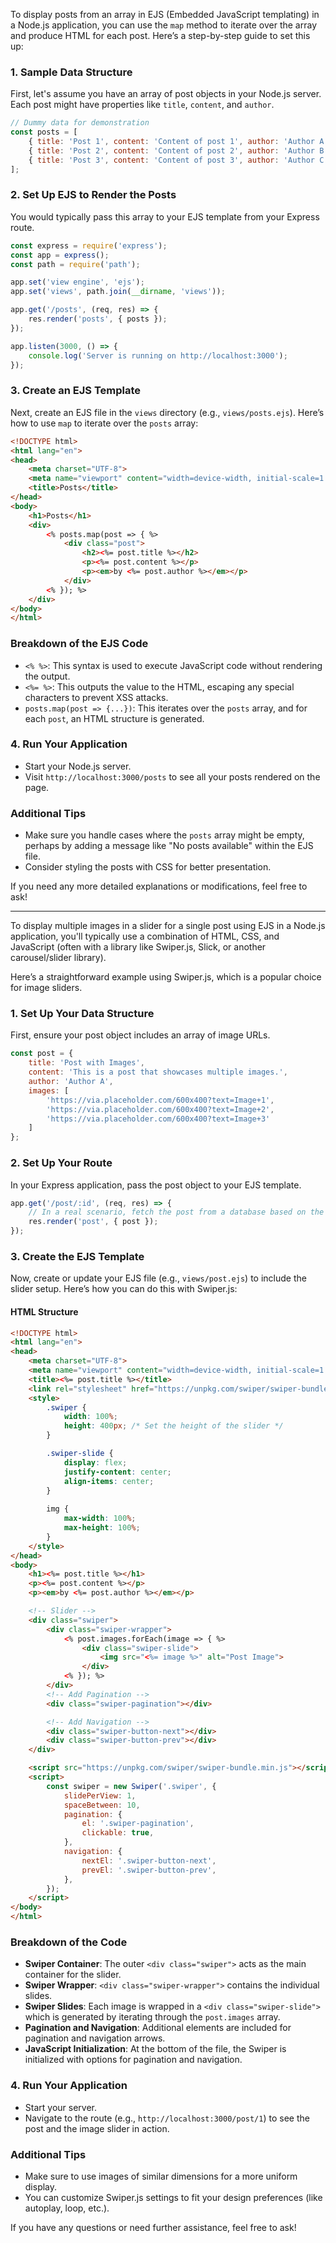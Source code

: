 To display posts from an array in EJS (Embedded JavaScript templating) in a Node.js application, you can use the `map` method to iterate over the array and produce HTML for each post. Here’s a step-by-step guide to set this up:

### 1. Sample Data Structure
First, let's assume you have an array of post objects in your Node.js server. Each post might have properties like `title`, `content`, and `author`.

```javascript
// Dummy data for demonstration
const posts = [
    { title: 'Post 1', content: 'Content of post 1', author: 'Author A' },
    { title: 'Post 2', content: 'Content of post 2', author: 'Author B' },
    { title: 'Post 3', content: 'Content of post 3', author: 'Author C' }
];
```

### 2. Set Up EJS to Render the Posts
You would typically pass this array to your EJS template from your Express route.

```javascript
const express = require('express');
const app = express();
const path = require('path');

app.set('view engine', 'ejs');
app.set('views', path.join(__dirname, 'views'));

app.get('/posts', (req, res) => {
    res.render('posts', { posts });
});

app.listen(3000, () => {
    console.log('Server is running on http://localhost:3000');
});
```

### 3. Create an EJS Template
Next, create an EJS file in the `views` directory (e.g., `views/posts.ejs`). Here’s how to use `map` to iterate over the `posts` array:

```html
<!DOCTYPE html>
<html lang="en">
<head>
    <meta charset="UTF-8">
    <meta name="viewport" content="width=device-width, initial-scale=1.0">
    <title>Posts</title>
</head>
<body>
    <h1>Posts</h1>
    <div>
        <% posts.map(post => { %>
            <div class="post">
                <h2><%= post.title %></h2>
                <p><%= post.content %></p>
                <p><em>by <%= post.author %></em></p>
            </div>
        <% }); %>
    </div>
</body>
</html>
```

### Breakdown of the EJS Code
- `<% %>`: This syntax is used to execute JavaScript code without rendering the output.
- `<%= %>`: This outputs the value to the HTML, escaping any special characters to prevent XSS attacks.
- `posts.map(post => {...})`: This iterates over the `posts` array, and for each `post`, an HTML structure is generated.

### 4. Run Your Application
- Start your Node.js server.
- Visit `http://localhost:3000/posts` to see all your posts rendered on the page.

### Additional Tips
- Make sure you handle cases where the `posts` array might be empty, perhaps by adding a message like "No posts available" within the EJS file.
- Consider styling the posts with CSS for better presentation.

If you need any more detailed explanations or modifications, feel free to ask!


---



To display multiple images in a slider for a single post using EJS in a Node.js application, you'll typically use a combination of HTML, CSS, and JavaScript (often with a library like Swiper.js, Slick, or another carousel/slider library).

Here’s a straightforward example using Swiper.js, which is a popular choice for image sliders.

### 1. Set Up Your Data Structure
First, ensure your post object includes an array of image URLs.

```javascript
const post = {
    title: 'Post with Images',
    content: 'This is a post that showcases multiple images.',
    author: 'Author A',
    images: [
        'https://via.placeholder.com/600x400?text=Image+1',
        'https://via.placeholder.com/600x400?text=Image+2',
        'https://via.placeholder.com/600x400?text=Image+3'
    ]
};
```

### 2. Set Up Your Route
In your Express application, pass the post object to your EJS template.

```javascript
app.get('/post/:id', (req, res) => {
    // In a real scenario, fetch the post from a database based on the id
    res.render('post', { post });
});
```

### 3. Create the EJS Template
Now, create or update your EJS file (e.g., `views/post.ejs`) to include the slider setup. Here’s how you can do this with Swiper.js:

#### HTML Structure

```html
<!DOCTYPE html>
<html lang="en">
<head>
    <meta charset="UTF-8">
    <meta name="viewport" content="width=device-width, initial-scale=1.0">
    <title><%= post.title %></title>
    <link rel="stylesheet" href="https://unpkg.com/swiper/swiper-bundle.min.css" />
    <style>
        .swiper {
            width: 100%;
            height: 400px; /* Set the height of the slider */
        }

        .swiper-slide {
            display: flex;
            justify-content: center;
            align-items: center;
        }
        
        img {
            max-width: 100%;
            max-height: 100%;
        }
    </style>
</head>
<body>
    <h1><%= post.title %></h1>
    <p><%= post.content %></p>
    <p><em>by <%= post.author %></em></p>

    <!-- Slider -->
    <div class="swiper">
        <div class="swiper-wrapper">
            <% post.images.forEach(image => { %>
                <div class="swiper-slide">
                    <img src="<%= image %>" alt="Post Image">
                </div>
            <% }); %>
        </div>
        <!-- Add Pagination -->
        <div class="swiper-pagination"></div>

        <!-- Add Navigation -->
        <div class="swiper-button-next"></div>
        <div class="swiper-button-prev"></div>
    </div>

    <script src="https://unpkg.com/swiper/swiper-bundle.min.js"></script>
    <script>
        const swiper = new Swiper('.swiper', {
            slidePerView: 1,
            spaceBetween: 10,
            pagination: {
                el: '.swiper-pagination',
                clickable: true,
            },
            navigation: {
                nextEl: '.swiper-button-next',
                prevEl: '.swiper-button-prev',
            },
        });
    </script>
</body>
</html>
```

### Breakdown of the Code
- **Swiper Container**: The outer `<div class="swiper">` acts as the main container for the slider.
- **Swiper Wrapper**: `<div class="swiper-wrapper">` contains the individual slides.
- **Swiper Slides**: Each image is wrapped in a `<div class="swiper-slide">` which is generated by iterating through the `post.images` array.
- **Pagination and Navigation**: Additional elements are included for pagination and navigation arrows.
- **JavaScript Initialization**: At the bottom of the file, the Swiper is initialized with options for pagination and navigation.

### 4. Run Your Application
- Start your server.
- Navigate to the route (e.g., `http://localhost:3000/post/1`) to see the post and the image slider in action.

### Additional Tips
- Make sure to use images of similar dimensions for a more uniform display.
- You can customize Swiper.js settings to fit your design preferences (like autoplay, loop, etc.).

If you have any questions or need further assistance, feel free to ask!
